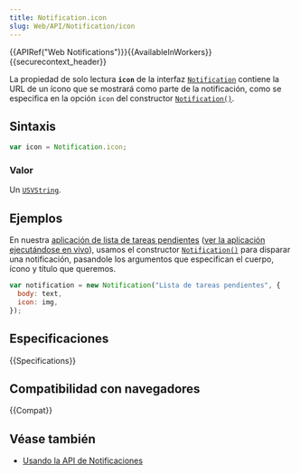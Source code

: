 ```yaml
---
title: Notification.icon
slug: Web/API/Notification/icon
---
```


{{APIRef("Web Notifications")}}{{AvailableInWorkers}}{{securecontext_header}}

La propiedad de solo lectura **`icon`** de la interfaz
[`Notification`](/es/docs/Web/API/Notification) contiene la URL de un ícono que
se mostrará como parte de la notificación, como se especifica en la opción
`icon` del constructor
[`Notification()`](/es/docs/Web/API/Notification/Notification).

## Sintaxis

```js
var icon = Notification.icon;
```

### Valor

Un [`USVString`](/es/docs/Web/JavaScript/Reference/Global_Objects/String).

## Ejemplos

En nuestra
[aplicación de lista de tareas pendientes](https://github.com/mdn/dom-examples/tree/main/to-do-notifications)
([ver la aplicación ejecutándose en vivo](https://mdn.github.io/dom-examples/to-do-notifications/)),
usamos el constructor
[`Notification()`](/es/docs/Web/API/Notification/Notification) para disparar una
notificación, pasandole los argumentos que especifican el cuerpo, ícono y
título que queremos.

```js
var notification = new Notification("Lista de tareas pendientes", {
  body: text,
  icon: img,
});
```

## Especificaciones

{{Specifications}}

## Compatibilidad con navegadores

{{Compat}}

## Véase también

- [Usando la API de Notificaciones](/es/docs/Web/API/Notifications_API/Using_the_Notifications_API)
